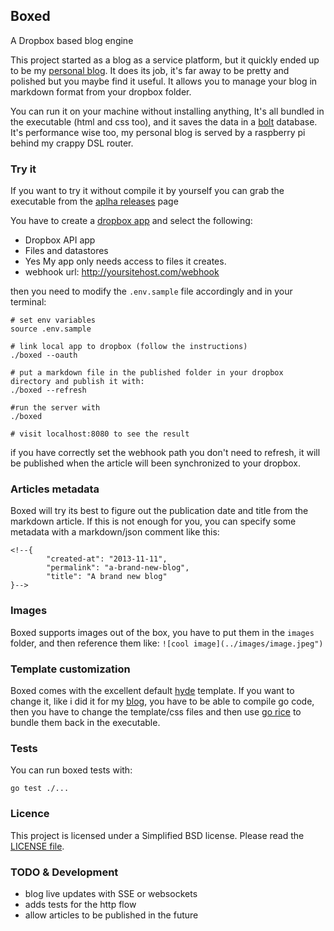 ## Boxed

A Dropbox based blog engine

This project started as a blog as a service platform, but it quickly ended up to be my
[personal blog](http://blog.parmi.it/). It does its job, it's far away to be pretty and polished but you maybe find it
useful. It allows you to manage your blog in markdown format from your dropbox
folder.

You can run it on your machine without installing anything, It's all bundled in the executable (html and css too), and it saves the data in a [bolt](https://github.com/boltdb/bolt) database. It's performance wise too, my personal blog is served by a raspberry pi behind my crappy DSL router.

### Try it

If you want to try it without compile it by yourself you can grab the executable
from the [aplha releases](https://github.com/tejo/boxed/releases/tag/v0.1-alpha)
page

You have to create a [dropbox app](https://www.dropbox.com/developers/apps) and
select the following:


- Dropbox API app
- Files and datastores
- Yes My app only needs access to files it creates.
- webhook url: http://yoursitehost.com/webhook


then you need to modify the ```.env.sample``` file accordingly and in your terminal:

```
# set env variables
source .env.sample

# link local app to dropbox (follow the instructions)
./boxed --oauth

# put a markdown file in the published folder in your dropbox directory and publish it with:
./boxed --refresh

#run the server with
./boxed

# visit localhost:8080 to see the result 
```


if you have correctly set the webhook path you don't need to refresh, it will be published when the article will been synchronized to your dropbox.


### Articles metadata

Boxed will try its best to figure out the publication date and title from the markdown article. If this is not enough for you, you can specify some metadata with a markdown/json comment like this:

```
<!--{
		"created-at": "2013-11-11",
		"permalink": "a-brand-new-blog",
		"title": "A brand new blog"
}-->

```

### Images

Boxed supports images out of the box, you have to put them in the ```images``` folder, and then reference them like: ```![cool image](../images/image.jpeg")```


### Template customization

Boxed comes with the excellent default [hyde](http://hyde.getpoole.com/) template. If you want to change it, like i did it for my [blog](http://boxed.parmi.it/), you have to be able to compile go code, then you have to change the template/css files and then use [go rice](https://github.com/GeertJohan/go.rice) to bundle them back in the executable. 

### Tests

You can run boxed tests with:

```
go test ./...
```

### Licence
This project is licensed under a Simplified BSD license. Please read the [LICENSE file](https://github.com/tejo/boxed/blob/master/LICENSE).

### TODO & Development
- blog live updates with SSE or websockets
- adds tests for the http flow
- allow articles to be published in the future
